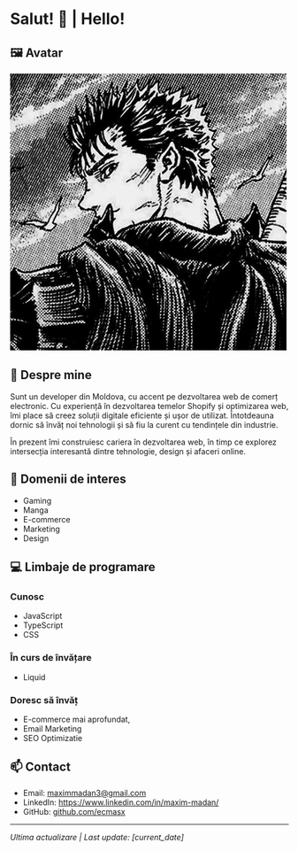 # Salut! 👋 | Hello!

## 🖼️ Avatar

![Guts](images/guts.jpg)


## 📝 Despre mine

Sunt un developer din Moldova, cu accent pe dezvoltarea web de comerț electronic. Cu experiență în dezvoltarea temelor Shopify și optimizarea web, îmi place să creez soluții digitale eficiente și ușor de utilizat. Întotdeauna dornic să învǎț noi tehnologii și să fiu la curent cu tendințele din industrie.

În prezent îmi construiesc cariera în dezvoltarea web, în ​​timp ce explorez intersecția interesantă dintre tehnologie, design și afaceri online.

## 🎯 Domenii de interes

- Gaming
- Manga
- E-commerce
- Marketing
- Design

## 💻 Limbaje de programare

### Cunosc

- JavaScript
- TypeScript
- CSS

### În curs de învățare

- Liquid

### Doresc să învăț

- E-commerce mai aprofundat,
- Email Marketing
- SEO Optimizatie

## 📫 Contact

- Email: maximmadan3@gmail.com
- LinkedIn: https://www.linkedin.com/in/maxim-madan/
- GitHub: [github.com/ecmasx](https://github.com/ecmasx)

---

_Ultima actualizare | Last update: [current_date]_
